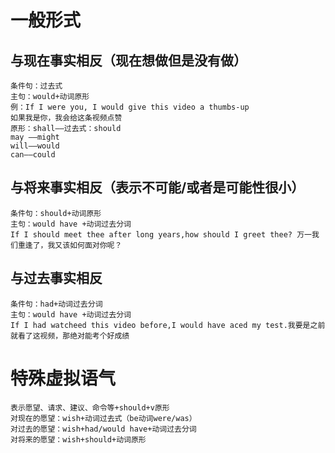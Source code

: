 # 一般形式
## 与现在事实相反（现在想做但是没有做）
```
条件句：过去式
主句：would+动词原形
例：If I were you, I would give this video a thumbs-up
如果我是你，我会给这条视频点赞
原形：shall——过去式：should
may ——might
will——would
can——could
```
## 与将来事实相反（表示不可能/或者是可能性很小）
```
条件句：should+动词原形
主句：would have +动词过去分词
If I should meet thee after long years,how should I greet thee? 万一我们重逢了，我又该如何面对你呢？
```
## 与过去事实相反
```
条件句：had+动词过去分词
主句：would have +动词过去分词
If I had watcheed this video before,I would have aced my test.我要是之前就看了这视频，那绝对能考个好成绩
```
# 特殊虚拟语气
```
表示愿望、请求、建议、命令等+should+v原形
对现在的愿望：wish+动词过去式（be动词were/was）
对过去的愿望：wish+had/would have+动词过去分词
对将来的愿望：wish+should+动词原形
```
